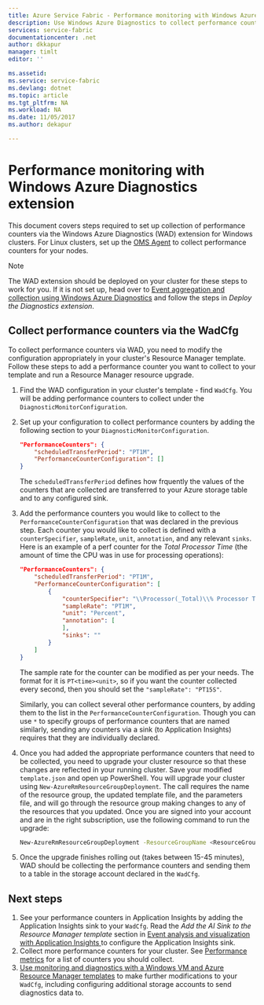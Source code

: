 ```yaml
---
title: Azure Service Fabric - Performance monitoring with Windows Azure Diagnostics extension | Microsoft Docs
description: Use Windows Azure Diagnostics to collect performance counters for your Azure Service Fabric clusters.
services: service-fabric
documentationcenter: .net
author: dkkapur
manager: timlt
editor: ''

ms.assetid:
ms.service: service-fabric
ms.devlang: dotnet
ms.topic: article
ms.tgt_pltfrm: NA
ms.workload: NA
ms.date: 11/05/2017
ms.author: dekapur

---
```


# Performance monitoring with Windows Azure Diagnostics extension

This document covers steps required to set up collection of performance counters via the Windows Azure Diagnostics (WAD) extension for Windows clusters. For Linux clusters, set up the [OMS Agent](service-fabric-diagnostics-oms-agent.md) to collect performance counters for your nodes. 

 > [!NOTE]
> The WAD extension should be deployed on your cluster for these steps to work for you. If it is not set up, head over to [Event aggregation and collection using Windows Azure Diagnostics](service-fabric-diagnostics-event-aggregation-wad.md) and follow the steps in *Deploy the Diagnostics extension*.

## Collect performance counters via the WadCfg

To collect performance counters via WAD, you need to modify the configuration appropriately in your cluster's Resource Manager template. Follow these steps to add a performance counter you want to collect to your template and run a Resource Manager resource upgrade.

1. Find the WAD configuration in your cluster's template - find `WadCfg`. You will be adding performance counters to collect under the `DiagnosticMonitorConfiguration`.

2. Set up your configuration to collect performance counters by adding the following section to your `DiagnosticMonitorConfiguration`. 

    ```json
    "PerformanceCounters": {
        "scheduledTransferPeriod": "PT1M",
        "PerformanceCounterConfiguration": []
    }
    ```

    The `scheduledTransferPeriod` defines how frquently the values of the counters that are collected are transferred to your Azure storage table and to any configured sink. 

3. Add the performance counters you would like to collect to the `PerformanceCounterConfiguration` that was declared in the previous step. Each counter you would like to collect is defined with a `counterSpecifier`, `sampleRate`, `unit`, `annotation`, and any relevant `sinks`. Here is an example of a perf counter for the *Total Processor Time* (the amount of time the CPU was in use for processing operations):

    ```json
    "PerformanceCounters": {
        "scheduledTransferPeriod": "PT1M",
        "PerformanceCounterConfiguration": [
            {
                "counterSpecifier": "\\Processor(_Total)\\% Processor Time",
                "sampleRate": "PT1M",
                "unit": "Percent",
                "annotation": [
                ],
                "sinks": ""
            }
        ]
    }
    ```

    The sample rate for the counter can be modified as per your needs. The format for it is `PT<time><unit>`, so if you want the counter collected every second, then you should set the `"sampleRate": "PT15S"`.

    Similarly, you can collect several other performance counters, by adding them to the list in the `PerformanceCounterConfiguration`. Though you can use `*` to specify groups of performance counters that are named similarly, sending any counters via a sink (to Application Insights) requires that they are individually declared. 

4. Once you had added the appropriate performance counters that need to be collected, you need to upgrade your cluster resource so that these changes are reflected in your running cluster. Save your modified `template.json` and open up PowerShell. You will upgrade your cluster using `New-AzureRmResourceGroupDeployment`. The call requires the name of the resource group, the updated template file, and the parameters file, and will go through the resource group making changes to any of the resources that you updated. Once you are signed into your account and are in the right subscription, use the following command to run the upgrade:

    ```sh
    New-AzureRmResourceGroupDeployment -ResourceGroupName <ResourceGroup> -TemplateFile <PathToTemplateFile> -TemplateParameterFile <PathToParametersFile> -Verbose
    ```

5. Once the upgrade finishes rolling out (takes between 15-45 minutes), WAD should be collecting the performance counters and sending them to a table in the storage account declared in the `WadCfg`.

## Next steps
1. See your performance counters in Application Insights by adding the Application Insights sink to your `WadCfg`. Read the *Add the AI Sink to the Resource Manager template* section in [Event analysis and visualization with Application Insights
](service-fabric-diagnostics-event-analysis-appinsights.md) to configure the Application Insights sink.
2. Collect more performance counters for your cluster. See [Performance metrics](service-fabric-diagnostics-event-generation-perf.md) for a list of counters you should collect.
3. [Use monitoring and diagnostics with a Windows VM and Azure Resource Manager templates](../virtual-machines/windows/extensions-diagnostics-template.md) to make further modifications to your `WadCfg`, including configuring additional storage accounts to send diagnostics data to.